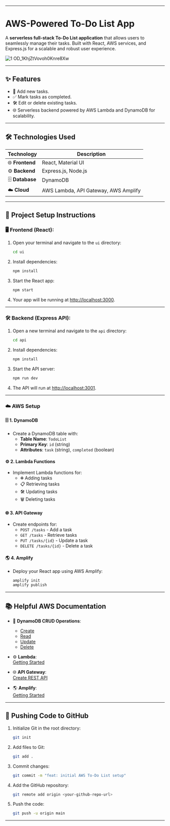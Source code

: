 
---

#  **AWS-Powered To-Do List App**  

A **serverless full-stack To-Do List application** that allows users to seamlessly manage their tasks. Built with React, AWS services, and Express.js for a scalable and robust user experience.  



![1 OD_1KhjZtVovoh0Knre8Xw](https://github.com/user-attachments/assets/01354ed7-931c-44ff-9d89-194c628e0fad)

---

## ✨ **Features**  
- 📝 Add new tasks.  
- ✅ Mark tasks as completed.  
- 🛠 Edit or delete existing tasks.  
- 🌐 Serverless backend powered by AWS Lambda and DynamoDB for scalability.  

---

## 🛠 **Technologies Used**  

| Technology | Description |
|------------|-------------|
| 🌐 **Frontend**  | React, Material UI |
| ⚙️ **Backend**   | Express.js, Node.js |
| 🗄 **Database**  | DynamoDB |
| ☁️ **Cloud**     | AWS Lambda, API Gateway, AWS Amplify |

---

## 🚀 **Project Setup Instructions**

### 🖥 **Frontend (React):**
1. Open your terminal and navigate to the `ui` directory:  
   ```bash
   cd ui
   ```  
2. Install dependencies:  
   ```bash
   npm install
   ```  
3. Start the React app:  
   ```bash
   npm start
   ```  
4. Your app will be running at [http://localhost:3000](http://localhost:3000).  

---

### 🛠 **Backend (Express API):**
1. Open a new terminal and navigate to the `api` directory:  
   ```bash
   cd api
   ```  
2. Install dependencies:  
   ```bash
   npm install
   ```  
3. Start the API server:  
   ```bash
   npm run dev
   ```  
4. The API will run at [http://localhost:3001](http://localhost:3001).  

---

### ☁️ **AWS Setup**  

#### 🗄 **1. DynamoDB**  
- Create a DynamoDB table with:  
  - **Table Name**: `TodoList`  
  - **Primary Key**: `id` (string)  
  - **Attributes**: `task` (string), `completed` (boolean)  

#### ⚙️ **2. Lambda Functions**  
- Implement Lambda functions for:  
  - ➕ Adding tasks  
  - 📋 Retrieving tasks  
  - 🛠 Updating tasks  
  - 🗑 Deleting tasks  

#### 🌐 **3. API Gateway**  
- Create endpoints for:  
  - `POST /tasks` - Add a task  
  - `GET /tasks` - Retrieve tasks  
  - `PUT /tasks/{id}` - Update a task  
  - `DELETE /tasks/{id}` - Delete a task  

#### 🌎 **4. Amplify**  
- Deploy your React app using AWS Amplify:  
  ```bash
  amplify init
  amplify publish
  ```  

---

## 📚 **Helpful AWS Documentation**  

- 🔧 **DynamoDB CRUD Operations**:  
  - [Create](https://docs.aws.amazon.com/amazondynamodb/latest/developerguide/example_dynamodb_PutItem_section.html)  
  - [Read](https://docs.aws.amazon.com/amazondynamodb/latest/developerguide/example_dynamodb_Scan_section.html)  
  - [Update](https://docs.aws.amazon.com/amazondynamodb/latest/developerguide/example_dynamodb_UpdateItem_section.html)  
  - [Delete](https://docs.aws.amazon.com/amazondynamodb/latest/developerguide/example_dynamodb_DeleteItem_section.html)  

- ⚙️ **Lambda**:  
  [Getting Started](https://docs.aws.amazon.com/lambda/latest/dg/getting-started.html)  

- 🌐 **API Gateway**:  
  [Create REST API](https://docs.aws.amazon.com/apigateway/latest/developerguide/apigateway-rest-api.html)  

- 🌎 **Amplify**:  
  [Getting Started](https://docs.amplify.aws/start/)  

---

## 🧩 **Pushing Code to GitHub**

1. Initialize Git in the root directory:  
   ```bash
   git init
   ```  
2. Add files to Git:  
   ```bash
   git add .
   ```  
3. Commit changes:  
   ```bash
   git commit -m "feat: initial AWS To-Do List setup"
   ```  
4. Add the GitHub repository:  
   ```bash
   git remote add origin <your-github-repo-url>
   ```  
5. Push the code:  
   ```bash
   git push -u origin main
   ```  

---

